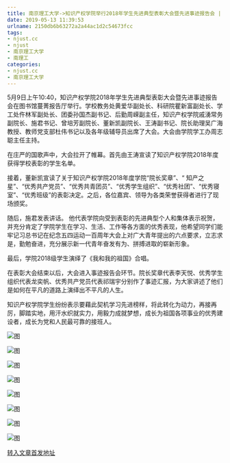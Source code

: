 ```yaml
---
title: 南京理工大学->知识产权学院举行2018年学生先进典型表彰大会暨先进事迹报告会 | njust.cc
date: 2019-05-13 11:39:53
urlname: 2150db6b63272a2a44ac1d2c54673fcc
tags: 
- njust.cc
- njust
- 南京理工大学
- 南理工
categories:
- njust.cc
- 南京理工大学
---
```



5月9日上午10:40，知识产权学院2018年学生先进典型表彰大会暨先进事迹报告会在图书馆蔓菁报告厅举行。学校教务处黄爱华副处长、科研院瞿新富副处长、学工处仵林军副处长、团委孙国杰副书记、后勤周嵘副主任，知识产权学院戚湧常务副院长、施君书记、曾培芳副院长、董新凯副院长、王涛副书记、院长助理吴广海教授、教师党支部杜伟书记以及各年级辅导员出席了大会。大会由学院学工办周志聪主任主持。

在庄严的国歌声中，大会拉开了帷幕。首先由王涛宣读了知识产权学院2018年度获得学校表彰的学生名单。

接着，董新凯宣读了关于知识产权学院2018年度学院“院长奖章”、“ 知产之星”、“优秀共产党员”、“优秀共青团员”、“优秀学生组织”、“优秀社团”、“优秀寝室”、“优秀班级”的表彰决定。之后，各位嘉宾、领导为各类荣誉获得者进行了现场颁奖。

随后，施君发表讲话。 他代表学院向受到表彰的先进典型个人和集体表示祝贺，并充分肯定了学院学生在学习、生活、工作等各方面的优秀表现，他希望同学们能牢记习总书记在纪念五四运动一百周年大会上对广大青年提出的六点要求，立志求是，勤勉奋进，充分展示新一代青年奋发有为、拼搏进取的崭新形象。

最后，学院2018级学生演绎了《我和我的祖国》合唱。

在表彰大会结束以后，大会进入事迹报告会环节。院长奖章代表李天悦、优秀学生组织代表龙奕帆、优秀共产党员代表祁瑞宇分别作了事迹汇报，为大家讲述了他们是如何在平凡的道路上演绎出不平凡的人生。

知识产权学院学生纷纷表示要藉此契机学习先进榜样，将此转化为动力，再接再厉，脚踏实地，用汗水织就实力，用毅力成就梦想，成长为祖国各项事业的优秀建设者，成长为党和人民最可靠的接班人。



![图](http://zs.njust.edu.cn/_upload/article/images/50/26/9b9f42b34073bd4fa05cab962398/eed0a70f-5e32-4f0c-a40d-08f61a1d0ae0.jpg)

![图](http://zs.njust.edu.cn/_upload/article/images/50/26/9b9f42b34073bd4fa05cab962398/f40831d7-db9f-45f1-986e-a987e513f8c6.jpg)

![图](http://zs.njust.edu.cn/_upload/article/images/50/26/9b9f42b34073bd4fa05cab962398/b0d021b7-fd67-42b9-a286-9fd79ff666cd.jpg)

![图](http://zs.njust.edu.cn/_upload/article/images/50/26/9b9f42b34073bd4fa05cab962398/e7abb698-6ea9-4573-9b1f-d77ea9d03411.jpg)

![图](http://zs.njust.edu.cn/_upload/article/images/50/26/9b9f42b34073bd4fa05cab962398/54481339-5c7f-46e4-b263-b32b5b64ff7a.jpg)

![图](http://zs.njust.edu.cn/_upload/article/images/50/26/9b9f42b34073bd4fa05cab962398/91376144-c8a5-4c92-8ac5-aa99cfdf52a8.jpg)

![图](http://zs.njust.edu.cn/_upload/article/images/50/26/9b9f42b34073bd4fa05cab962398/203440ad-ebb2-4658-9ea7-fcd6ce43fc01.jpg)

![图](http://zs.njust.edu.cn/_upload/article/images/50/26/9b9f42b34073bd4fa05cab962398/8de3029c-176b-492b-bc87-da57c000b644.jpg)

[转入文章首发地址](http://zs.njust.edu.cn/11/3a/c4621a201018/page.htm)